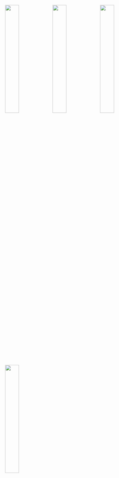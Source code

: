 <p>
<img src="https://user-images.githubusercontent.com/119857263/232492848-23ff169a-d2c3-45ae-abea-f4bb30653134.jpeg" height="30%" width="30%" >
<img src="https://user-images.githubusercontent.com/119857263/232492876-eb3d028f-c62b-4562-b143-d27461ee319d.jpeg" height="30%" width="30%" >
<img src="https://user-images.githubusercontent.com/119857263/232492890-e50155fc-863f-4b9c-ac64-7275318577e6.jpeg" height="30%" width="30%" >
<img src="https://user-images.githubusercontent.com/119857263/232492899-be40fd11-1251-4611-87aa-39fa24fba8d8.jpeg" height="30%" width="30%" >
</p>
